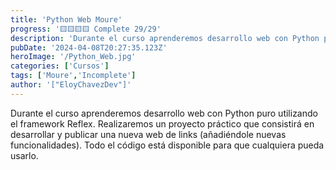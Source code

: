 ```yaml
---
title: 'Python Web Moure'
progress: '🟨🟨🟨🟨 Complete 29/29'
description: 'Durante el curso aprenderemos desarrollo web con Python puro utilizando el framework Reflex.'
pubDate: '2024-04-08T20:27:35.123Z'
heroImage: '/Python_Web.jpg'
categories: ['Cursos']
tags: ['Moure','Incomplete']
author: '["EloyChavezDev"]'
---
```

Durante el curso aprenderemos desarrollo web con Python puro utilizando el framework Reflex. Realizaremos un proyecto práctico que consistirá en desarrollar y publicar una nueva web de links (añadiéndole nuevas funcionalidades). Todo el código está disponible para que cualquiera pueda usarlo.